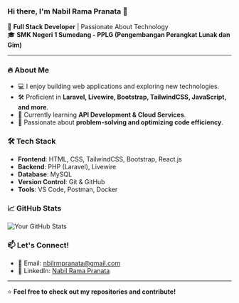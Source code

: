 ### Hi there, I'm Nabil Rama Pranata 👋

🚀 **Full Stack Developer** | Passionate About Technology  
🎓 **SMK Negeri 1 Sumedang - PPLG (Pengembangan Perangkat Lunak dan Gim)**  

---

### 🔥 About Me
- 💻 I enjoy building web applications and exploring new technologies.
- 🛠️ Proficient in **Laravel, Livewire, Bootstrap, TailwindCSS, JavaScript, and more**.
- 🌱 Currently learning **API Development & Cloud Services**.
- 🎯 Passionate about **problem-solving and optimizing code efficiency**.

### 🛠️ Tech Stack
- **Frontend**: HTML, CSS, TailwindCSS, Bootstrap, React.js
- **Backend**: PHP (Laravel), Livewire
- **Database**: MySQL
- **Version Control**: Git & GitHub
- **Tools**: VS Code, Postman, Docker

### 📈 GitHub Stats
![Your GitHub Stats](https://github-readme-stats.vercel.app/api?username=nabilasdeveloper&show_icons=true&theme=radical)

### 📫 Let's Connect!
- 📧 Email: nbilrmpranata@gmail.com
- 💼 LinkedIn: [Nabil Rama Pranata](https://linkedin.com/in/nabilrmpranata)

---

⭐️ **Feel free to check out my repositories and contribute!**
